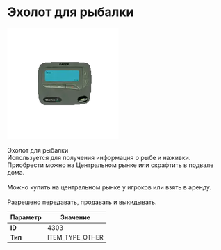 # Эхолот для рыбалки

![Item Image](../img/4303.webp?raw=true)

Эхолот для рыбалки<br>Используется для получения информация о рыбе и наживки.<br>Приобрести можно на Центральном рынке или скрафтить в подвале дома.<br><br>Можно купить на центральном рынке у игроков или взять в аренду.<br><br>Разрешено передавать, продавать и выкидывать.


| Параметр | Значение |
|----------|----------|
| **ID** | 4303 |
| **Тип** | ITEM_TYPE_OTHER |

